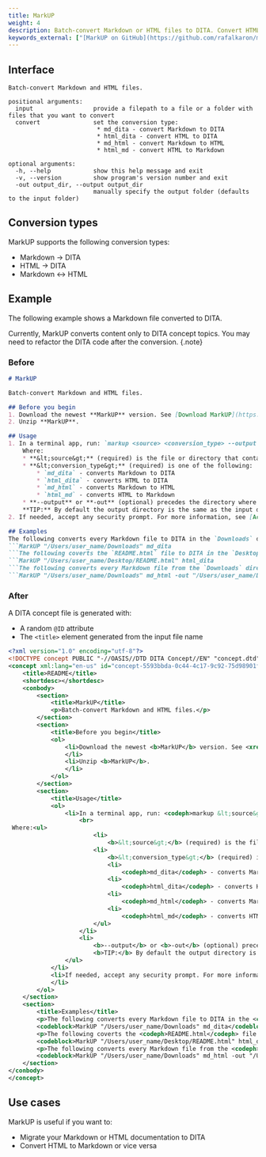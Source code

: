```yaml
---
title: MarkUP
weight: 4
description: Batch-convert Markdown or HTML files to DITA. Convert HTML to Markdown or vice versa.
keywords_external: ["[MarkUP on GitHub](https://github.com/rafalkaron/markup)", "[Markdown Guide](https://www.markdownguide.org/)", "[DITA Specs](http://docs.oasis-open.org/dita/dita/v1.3/dita-v1.3-part3-all-inclusive.html)"]
---
```


## Interface

```
Batch-convert Markdown and HTML files.

positional arguments:
  input                 provide a filepath to a file or a folder with files that you want to convert
  convert               set the conversion type:
                         * md_dita - convert Markdown to DITA
                         * html_dita - convert HTML to DITA
                         * md_html - convert Markdown to HTML
                         * html_md - convert HTML to Markdown

optional arguments:
  -h, --help            show this help message and exit
  -v, --version         show program's version number and exit
  -out output_dir, --output output_dir
                        manually specify the output folder (defaults to the input folder)
```

## Conversion types

MarkUP supports the following conversion types:

* Markdown → DITA
* HTML → DITA
* Markdown ↔ HTML

## Example

The following example shows a Markdown file converted to DITA.

Currently, MarkUP converts content only to DITA concept topics. You may need to refactor the DITA code after the conversion.
{.note}

### Before

```markdown
# MarkUP

Batch-convert Markdown and HTML files.

## Before you begin
1. Download the newest **MarkUP** version. See [Download MarkUP](https://github.com/rafalkaron/MarkUP/releases/latest).
2. Unzip **MarkUP**.

## Usage
1. In a terminal app, run: `markup <source> <conversion_type> --output <output_dir>`  
    Where:
    * **&lt;source&gt;** (required) is the file or directory that contains files that you want to convert.
    * **&lt;conversion_type&gt;** (required) is one of the following:
        * `md_dita` - converts Markdown to DITA
        * `html_dita` - converts HTML to DITA
        * `md_html` - converts Markdown to HTML
        * `html_md` - converts HTML to Markdown
    * **--output** or **-out** (optional) precedes the directory where you want to save the converted files.  
    **TIP:** By default the output directory is the same as the input directory.
2. If needed, accept any security prompt. For more information, see [Accepting macOS Security Prompts](https://github.com/rafalkaron/MarkUP/wiki/Accepting-macOS-Security-Prompts) or [Accepting Windows Security Prompts](https://github.com/rafalkaron/MarkUP/wiki/Accepting-Windows-Security-Prompts).

## Examples
The following converts every Markdown file to DITA in the `Downloads` directory.
```MarkUP "/Users/user_name/Downloads" md_dita
```The following coverts the `README.html` file to DITA in the `Desktop` directory.
```MarkUP "/Users/user_name/Desktop/README.html" html_dita
```The following converts every Markdown file from the `Downloads` directory to HTML and saves the HTML files to the `Destkop` directory.
```MarkUP "/Users/user_name/Downloads" md_html -out "/Users/user_name/Desktop/"```
```

### After

A DITA concept file is generated with:

* A random `@ID` attribute
* The  `<title>` element generated from the input file name

```xml
<?xml version="1.0" encoding="utf-8"?>
<!DOCTYPE concept PUBLIC "-//OASIS//DTD DITA Concept//EN" "concept.dtd">
<concept xml:lang="en-us" id="concept-5593bbda-0c44-4c17-9c92-75d98901f065">
    <title>README</title>
    <shortdesc></shortdesc>
    <conbody>
        <section>
            <title>MarkUP</title>
            <p>Batch-convert Markdown and HTML files.</p>
        </section>
        <section>
            <title>Before you begin</title>
            <ol>
                <li>Download the newest <b>MarkUP</b> version. See <xref href="https://github.com/rafalkaron/MarkUP/releases/latest">Download MarkUP</xref>.
                </li>
                <li>Unzip <b>MarkUP</b>.
                </li>
            </ol>
        </section>
        <section>
            <title>Usage</title>
            <ol>
                <li>In a terminal app, run: <codeph>markup &lt;source&gt; &lt;conversion_type&gt; --output &lt;output_dir&gt;</codeph>
                    <br>
 Where:<ul>
                        <li>
                            <b>&lt;source&gt;</b> (required) is the file or directory that contains files that you want to convert.</li>
                        <li>
                            <b>&lt;conversion_type&gt;</b> (required) is one of the following:<ul>
                            <li>
                                <codeph>md_dita</codeph> - converts Markdown to DITA</li>
                            <li>
                                <codeph>html_dita</codeph> - converts HTML to DITA</li>
                            <li>
                                <codeph>md_html</codeph> - converts Markdown to HTML</li>
                            <li>
                                <codeph>html_md</codeph> - converts HTML to Markdown</li>
                        </ul>
                    </li>
                    <li>
                        <b>--output</b> or <b>-out</b> (optional) precedes the directory where you want to save the converted files.<br>
                        <b>TIP:</b> By default the output directory is the same as the input directory.</li>
                </ul>
            </li>
            <li>If needed, accept any security prompt. For more information, see <xref href="https://github.com/rafalkaron/MarkUP/wiki/Accepting-macOS-Security-Prompts">Accepting macOS Security Prompts</xref> or <xref href="https://github.com/rafalkaron/MarkUP/wiki/Accepting-Windows-Security-Prompts">Accepting Windows Security Prompts</xref>.
            </li>
        </ol>
    </section>
    <section>
        <title>Examples</title>
        <p>The following converts every Markdown file to DITA in the <codeph>Downloads</codeph> directory.</p>
        <codeblock>MarkUP "/Users/user_name/Downloads" md_dita</codeblock>
        <p>The following coverts the <codeph>README.html</codeph> file to DITA in the <codeph>Desktop</codeph> directory.</p>
        <codeblock>MarkUP "/Users/user_name/Desktop/README.html" html_dita</codeblock>
        <p>The following converts every Markdown file from the <codeph>Downloads</codeph> directory to HTML and saves the HTML files to the <codeph>Destkop</codeph> directory.</p>
        <codeblock>MarkUP "/Users/user_name/Downloads" md_html -out "/Users/user_name/Desktop/"</codeblock>
    </section>
</conbody>
</concept>
```

## Use cases

MarkUP is useful if you want to:

* Migrate your Markdown or HTML documentation to DITA
* Convert HTML to Markdown or vice versa
